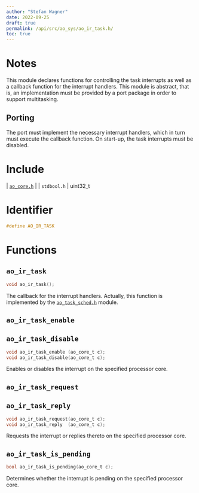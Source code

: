 ```yaml
---
author: "Stefan Wagner"
date: 2022-09-25
draft: true
permalink: /api/src/ao_sys/ao_ir_task.h/
toc: true
---
```


# Notes

This module declares functions for controlling the task interrupts as well as a callback function for the interrupt handlers. This module is abstract, that is, an implementation must be provided by a port package in order to support multitasking.

## Porting

The port must implement the necessary interrupt handlers, which in turn must execute the callback function. On start-up, the task interrupts must be disabled.

# Include

| [`ao_core.h`](ao_core.h.md) |
| `stdbool.h` |
uint32_t 
# Identifier

```c
#define AO_IR_TASK
```

# Functions

## `ao_ir_task`

```c
void ao_ir_task();
```

The callback for the interrupt handlers. Actually, this function is implemented by the [`ao_task_sched.h`](ao_task_sched.h.md) module.

## `ao_ir_task_enable`
## `ao_ir_task_disable`

```c
void ao_ir_task_enable (ao_core_t c);
void ao_ir_task_disable(ao_core_t c);
```

Enables or disables the interrupt on the specified processor core.

## `ao_ir_task_request`
## `ao_ir_task_reply`

```c
void ao_ir_task_request(ao_core_t c);
void ao_ir_task_reply  (ao_core_t c);
```

Requests the interrupt or replies thereto on the specified processor core.

## `ao_ir_task_is_pending`

```c
bool ao_ir_task_is_pending(ao_core_t c);
```

Determines whether the interrupt is pending on the specified processor core.
